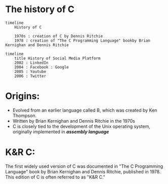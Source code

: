 # The history of C

```mermaid
timeline
    History of C

    1970s : creation of C by Dennis Ritchie
    1978 : creation of "The C Programming Language" bookby Brian Kernighan and Dennis Ritchie

```

```mermaid
timeline
    title History of Social Media Platform
    2002 : LinkedIn
    2004 : Facebook : Google
    2005 : Youtube
    2006 : Twitter

```



# Origins: 

- Evolved from an earlier language called B, which was created by Ken Thompson.
- Written by Brian Kernighan and Dennis Ritchie in the 1970s
- C is closely tied to the development of the Unix operating system, originally implemented in ***assembly language***

# K&R C:

 The first widely used version of C was documented in "The C Programming Language" book by Brian Kernighan and Dennis Ritchie, published in 1978. This edition of C is often referred to as "K&R C."
